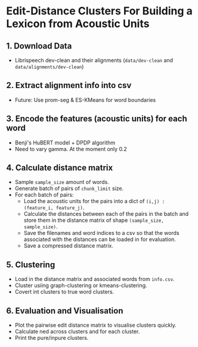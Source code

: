 # Edit-Distance Clusters For Building a Lexicon from Acoustic Units

## 1. Download Data
- Librispeech dev-clean and their alignments (`data/dev-clean` and `data/alignments/dev-clean`)

## 2. Extract alignment info into csv
- Future: Use prom-seg & ES-KMeans for word boundaries

## 3. Encode the features (acoustic units) for each word
- Benji's HuBERT model + DPDP algorithm 
- Need to vary gamma. At the moment only 0.2 

## 4. Calculate distance matrix
- Sample `sample_size` amount of words.
- Generate batch of pairs of `chunk_limit` size.
- For each batch of pairs:
    - Load the acoustic units for the pairs into a dict of `(i,j) : (feature_i, feature_j)`.
    - Calculate the distances between each of the pairs in the batch and store them in the distance matrix of shape `(sample_size, sample_size)`.
    - Save the filenames and word indices to a csv so that the words associated with the distances can be loaded in for evaluation. 
    - Save a compressed distance matrix.

## 5. Clustering
- Load in the distance matrix and associated words from `info.csv`.
- Cluster usiing graph-clustering or kmeans-clustering.
- Covert int clusters to true word clusters. 

## 6. Evaluation and Visualisation
- Plot the pairwise edit distance matrix to visualise clusters quickly.
- Calculate ned across clusters and for each cluster.
- Print the pure/inpure clusters.